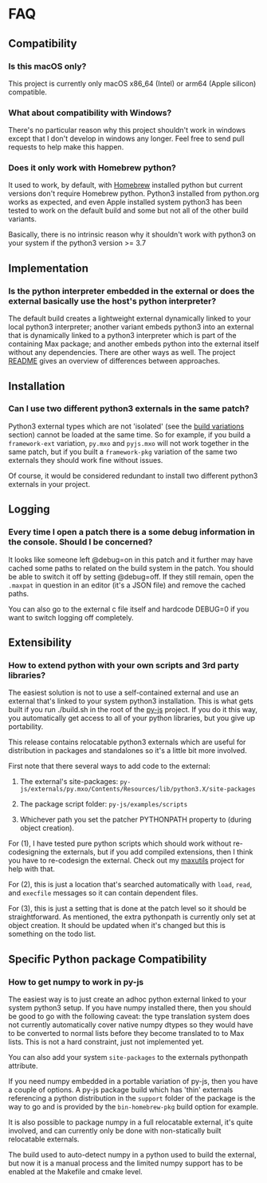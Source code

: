 
# FAQ

## Compatibility

### Is this macOS only?

This project is currently only macOS x86_64 (Intel) or arm64 (Apple silicon) compatible.

### What about compatibility with Windows?

There's no particular reason why this project shouldn't work in windows except that I don't develop in windows any longer. Feel free to send pull requests to help make this happen.

### Does it only work with Homebrew python?

It used to work, by default, with [Homebrew](https://brew.sh) installed python but current versions don't require Homebrew python. Python3 installed from python.org works as expected, and even Apple installed system python3 has been tested to work on the default build and some but not all of the other build variants.

Basically, there is no intrinsic reason why it shouldn't work with python3 on your system if the python3 version >= 3.7

## Implementation

### Is the python interpreter embedded in the external or does the external basically use the host's python interpreter?

The default build creates a lightweight external dynamically linked to your local python3 interpreter; another variant embeds python3 into an external that is dynamically linked to a python3 interpreter which is part of the containing Max package; and another embeds python into the external itself without any dependencies. There are other ways as well. The project [README](https://github.com/shakfu/py-js) gives an overview of differences between approaches.

## Installation

### Can I use two different python3 externals in the same patch?

Python3 external types which are not 'isolated' (see the [build variations](README.md#build-variations) section) cannot be loaded at the same time. So for example, if you build a `framework-ext` variation, `py.mxo` and `pyjs.mxo` will not work together in the same patch, but if you built a `framework-pkg` variation of the same two externals they should work fine without issues.

Of course, it would be considered redundant to install two different python3 externals in your project.

## Logging

### Every time I open a patch there is a some debug information in the console. Should I be concerned?

It looks like someone left @debug=on in this patch and it further may have cached some paths to related on the build system in the patch. You should be able to switch it off by setting @debug=off. If they still remain, open the `.maxpat` in question in an editor (it's a JSON file) and remove the cached paths.

You can also go to the external c file itself and hardcode DEBUG=0 if you want to switch logging off completely.

## Extensibility

### How to extend python with your own scripts and 3rd party libraries?

The easiest solution is not to use a self-contained external and use an external that's linked to your system python3 installation. This is what gets built if you run ./build.sh in the root of the [py-js](https://github.com/shakfu/py-js) project. If you do it this way, you automatically get access to all of your python libraries, but you give up portability.

This release contains relocatable python3 externals which are useful for distribution in packages and standalones so it's a little bit more involved.

First note that there several ways to add code to the external:

1. The external's site-packages: `py-js/externals/py.mxo/Contents/Resources/lib/python3.X/site-packages`

2. The package script folder: `py-js/examples/scripts`

3. Whichever path you set the patcher PYTHONPATH property to (during object creation).

For (1), I have tested pure python scripts which should work without re-codesigning the externals, but if you add compiled extensions, then I think you have to re-codesign the external. Check out my [maxutils](https://github.com/shakfu/maxutils) project for help with that.

For (2), this is just a location that's searched automatically with `load`, `read`, and `execfile` messages so it can contain dependent files.

For (3), this is just a setting that is done at the patch level so it should be straightforward. As mentioned, the extra pythonpath is currently only set at object creation. It should be updated when it's changed but this is something on the todo list.

## Specific Python package Compatibility

### How to get numpy to work in py-js

The easiest way is to just create an adhoc python external linked to your system python3 setup. If you have numpy installed there, then you should be good to go with the following caveat: the type translation system does not currently automatically cover native numpy dtypes so they would have to be converted to normal lists before they become translated to to Max lists. This is not a hard constraint, just not implemented yet.

You can also add your system `site-packages` to the externals pythonpath attribute.

If you need numpy embedded in a portable variation of py-js, then you have a couple of options. A py-js package build which has 'thin' externals referencing a python distribution in the `support` folder of the package is the way to go and is provided by the `bin-homebrew-pkg` build option for example.

It is also possible to package numpy in a full relocatable external, it's quite involved, and can currently only be done with non-statically built relocatable externals.

The build used to auto-detect numpy in a python used to build the external, but now it is a manual process and the limited numpy support has to be enabled at the Makefile and cmake level.


